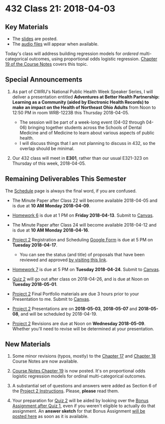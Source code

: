 # 432 Class 21: 2018-04-03

## Key Materials

- The [slides](https://github.com/THOMASELOVE/432-2018/tree/master/slides/class20) are posted.
- The [audio files](https://github.com/THOMASELOVE/432-2018/tree/master/slides/class20) will appear when available.

Today's class will address building regression models for *ordered* multi-categorical outcomes, using proportional odds logistic regression. [Chapter 19 of the Course Notes](https://github.com/THOMASELOVE/432-2018/blob/master/texts/chapter19/README.md) covers this topic.

## Special Announcements

1. As part of CWRU's National Public Health Week Speaker Series, I will deliver a presentation entitled **Adventures at Better Health Partnership: Learning as a Community (aided by Electronic Health Records) to make an impact on the Health of Northeast Ohio Adults** from Noon to 12:50 PM in room WRB-1223B this Thursday 2018-04-05. 
    - The session will be part of a week-long event (04-02 through 04-06) bringing together students across the Schools of Dental Medicine and of Medicine to learn about various aspects of public health. 
    - I will discuss things that I am not planning to discuss in 432, so the overlap should be minimal.

2. Our 432 class will meet in **E301**, rather than our usual E321-323 on Thursday of this week, 2018-04-05.

## Remaining Deliverables This Semester

The [Schedule](https://github.com/THOMASELOVE/432-2018/blob/master/SCHEDULE.md) page is always the final word, if you are confused.

- The Minute Paper after Class 22 will become available 2018-04-05 and is due at **10 AM Monday 2018-04-09**.
- [Homework 6](https://github.com/THOMASELOVE/432-2018/tree/master/assignments/hw6) is due at 1 PM on **Friday 2018-04-13**. Submit to [Canvas](https://canvas.case.edu/).
- The Minute Paper after Class 24 will become available 2018-04-12 and is due at **10 AM Monday 2018-04-16**.
- [Project 2](https://github.com/THOMASELOVE/432-2018/tree/master/projects/project2) Registration and Scheduling [Google Form](https://goo.gl/forms/Zfgnq5pyAAzAlmUm1) is due at 5 PM on **Tuesday 2018-04-17**.
    - You can see the status (and title) of proposals that have been reviewed and approved [by visiting this link](https://github.com/THOMASELOVE/432-2018/blob/master/projects/project2/APPROVED.md).

- [Homework 7](https://github.com/THOMASELOVE/432-2018/tree/master/assignments/hw7) is due at 5 PM on **Tuesday 2018-04-24**. Submit to [Canvas](https://canvas.case.edu/).
- [Quiz 2](https://github.com/THOMASELOVE/432-2018/tree/master/quizzes/quiz2) will go out after class on 2018-04-26, and is due at Noon on **Tuesday 2018-05-01**.
- [Project 2](https://github.com/THOMASELOVE/432-2018/tree/master/projects/project2) Final Portfolio materials are due 3 hours prior to your Presentation to me. Submit to [Canvas](https://canvas.case.edu/).
- [Project 2](https://github.com/THOMASELOVE/432-2018/tree/master/projects/project2) Presentations are on **2018-05-03**, **2018-05-07** and **2018-05-08**, and will be scheduled by 2018-04-19.
- [Project 2](https://github.com/THOMASELOVE/432-2018/tree/master/projects/project2) Revisions are due at Noon on **Wednesday 2018-05-09**. Whether you'll need to revise will be determined at your presentation.

## New Materials

1. Some minor revisions (typos, mostly) to the [Chapter 17](https://thomaselove.github.io/432-notes/cleaning-the-brfss-smart-data.html) and [Chapter 18](https://thomaselove.github.io/432-notes/modeling-a-count-outcome-in-ohio-smart.html) Course Notes are now available.

2. [Course Notes Chapter 19](https://github.com/THOMASELOVE/432-2018/blob/master/texts/chapter19/README.md) is now posted. It's on proportional odds logistic regression models for ordinal multi-categorical outcomes.

3. A substantial set of questions and answers were added as Section 6 of the [Project 2 Instructions](https://htmlpreview.github.io/?https://github.com/THOMASELOVE/432-2018/blob/master/projects/project2/project2-instructions-432-2018.html). Please, **please** read them.

4. Your preparation for [Quiz 2](https://github.com/THOMASELOVE/432-2018/tree/master/quizzes/quiz2) will be aided by looking over the [Bonus Assignment after Quiz 1](https://github.com/THOMASELOVE/432-2018/tree/master/quizzes/quiz1/bonus), even if you weren't eligible to actually do that assignment. An **answer sketch** for that Bonus Assignment [will be posted here](https://github.com/THOMASELOVE/432-2018/tree/master/quizzes/quiz1/bonus) as soon as it is available.
